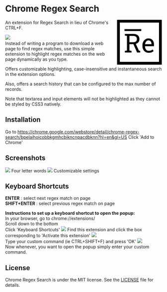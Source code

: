 # Chrome Regex Search

<img src="https://raw.githubusercontent.com/rogershen/chrome-regex-search/master/src/icons/icons_128.png" align="right" style="padding-left: 10px;" />

An extension for Regex Search in lieu of Chrome's CTRL+F.

<img src="https://raw.githubusercontent.com/rogershen/chrome-regex-search/master/google-webstore/popup.png" />
<br />
Instead of writing a program to download a web page to find regex matches, use 
this simple extension to highlight regex matches on the web page dynamically as you type.

Offers customizable highlighting, case-insensitive and instantaneous search in the extension options.

Also, offers a search history that can be configured to the max number of records.

Note that textarea and input elements will not be highlighted as they cannot be styled by CSS3 natively.

## Installation

Go to https://chrome.google.com/webstore/detail/chrome-regex-search/bpelaihoicobbkgmhcbikncnpacdbknn?hl=en&gl=US
Click 'Add to Chrome'

## Screenshots
<img src="https://raw.githubusercontent.com/rogershen/chrome-regex-search/master/google-webstore/googlenews.png" />
Four letter words
<img src="https://raw.githubusercontent.com/rogershen/chrome-regex-search/master/google-webstore/settings.png" />
Customizable settings

## Keyboard Shortcuts
<b>ENTER</b> : select next regex match on page
<br />
<b>SHIFT+ENTER</b> : select previous regex match on page

<b>Instructions to set up a keyboard shortcut to open the popup:</b>
<br />
In your browser, go to chrome://extensions/
<br />
Scroll down to the bottom
<br />
Click 'Keyboard Shortcuts'
<img src="https://raw.githubusercontent.com/rogershen/chrome-regex-search/master/google-webstore/setupkeyboardshortcuts1.png" />
Find this extension and click the box corresponding to 'Activate this extension'
<img src="https://raw.githubusercontent.com/rogershen/chrome-regex-search/master/google-webstore/setupkeyboardshortcuts2.png" />
<br />
Type your custom command (ie CTRL+SHIFT+F) and press 'OK'
<img src="https://raw.githubusercontent.com/rogershen/chrome-regex-search/master/google-webstore/setupkeyboardshortcuts3.png" />
<br />
Now whenever, you want to open the popup simply enter your custom command.




## License

Chrome Regex Search is under the MIT license. See the <a href="https://raw.githubusercontent.com/rogershen/chrome-regex-search/master/LICENSE">LICENSE</a> file for details.
